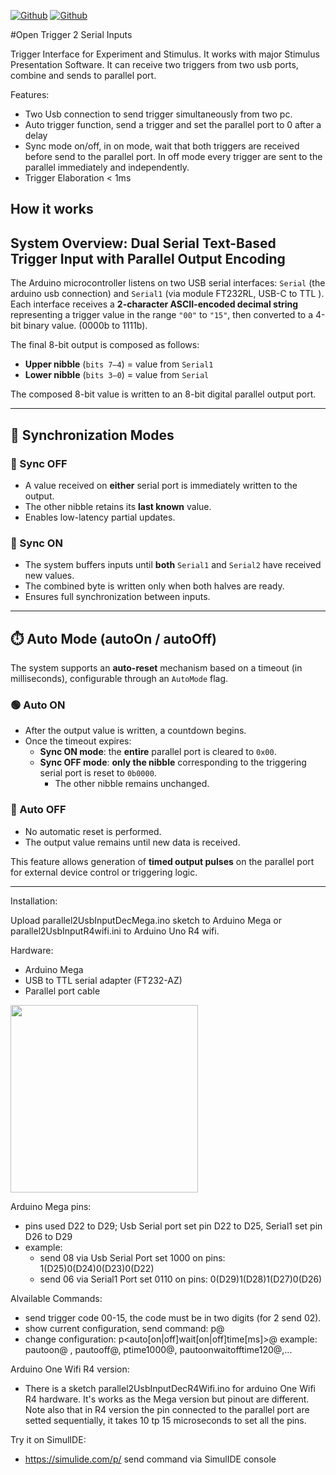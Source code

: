 [![Github](https://img.shields.io/badge/Version_1.0-blue)](https://github.com/labdipsco/open-trigger-2input)
[![Github](https://img.shields.io/badge/GNU_General_Public_License-orange)](https://github.com/labdipsco/open-trigger-2input)

#Open Trigger 2 Serial Inputs 

Trigger Interface for Experiment and Stimulus. It works with major Stimulus Presentation Software. It can receive two triggers from two usb ports, combine and sends to parallel port. 

Features:
 - Two Usb connection to send trigger simultaneously from two pc.
 - Auto trigger function, send a trigger and set the parallel port to  0 after a delay
 - Sync mode on/off, in on mode, wait that both triggers are received before send to the parallel port. In off mode every trigger are sent to the parallel immediately and independently.
 - Trigger Elaboration < 1ms

## How it works

## System Overview: Dual Serial Text-Based Trigger Input with Parallel Output Encoding

The Arduino microcontroller listens on two USB serial interfaces: `Serial` (the arduino usb connection) and `Serial1` (via  module FT232RL,  USB-C to TTL ).  
Each interface receives a **2-character ASCII-encoded decimal string** representing a trigger value in the range `"00"` to `"15"`, then converted to a 4-bit binary value. (0000b to 1111b).  

The final 8-bit output is composed as follows:

- **Upper nibble** (`bits 7–4`) = value from `Serial1`  
- **Lower nibble** (`bits 3–0`) = value from `Serial`  

The composed 8-bit value is written to an 8-bit digital parallel output port.

---

## 🔁 Synchronization Modes

### 🔹 Sync OFF
- A value received on **either** serial port is immediately written to the output.
- The other nibble retains its **last known** value.
- Enables low-latency partial updates.

### 🔸 Sync ON
- The system buffers inputs until **both** `Serial1` and `Serial2` have received new values.
- The combined byte is written only when both halves are ready.
- Ensures full synchronization between inputs.

---

## ⏱️ Auto Mode (autoOn / autoOff)

The system supports an **auto-reset** mechanism based on a timeout (in milliseconds), configurable through an `AutoMode` flag.

### 🟢 Auto ON
- After the output value is written, a countdown begins.
- Once the timeout expires:
  - **Sync ON mode**: the **entire** parallel port is cleared to `0x00`.
  - **Sync OFF mode**: **only the nibble** corresponding to the triggering serial port is reset to `0b0000`.
    - The other nibble remains unchanged.

### 🔴 Auto OFF
- No automatic reset is performed.
- The output value remains until new data is received.

This feature allows generation of **timed output pulses** on the parallel port for external device control or triggering logic.

---



Installation:

Upload parallel2UsbInputDecMega.ino sketch to Arduino Mega or parallel2UsbInputR4wifi.ini to Arduino Uno R4 wifi.

Hardware:
- Arduino Mega
- USB to TTL serial adapter (FT232-AZ)
- Parallel port cable

<img src="https://github.com/user-attachments/assets/7cb8b0bf-258f-4f8e-a3a4-b13eee1292fd" width="300">

Arduino Mega pins:
 - pins used D22 to D29; Usb Serial port  set pin D22 to D25, Serial1 set pin D26 to D29
 - example:
   - send 08 via Usb Serial Port set 1000 on pins: 1(D25)0(D24)0(D23)0(D22)
   - send 06 via Serial1 Port set 0110 on pins: 0(D29)1(D28)1(D27)0(D26)
   

Alvailable Commands:
- send trigger code 00-15, the code must be in two digits (for 2 send 02).
- show current configuration, send command: p@
- change configuration: p<auto[on|off]wait[on|off]time[ms]>@  example: pautoon@ , pautooff@, ptime1000@, pautoonwaitofftime120@,...

Arduino One Wifi R4 version:
- There is a sketch parallel2UsbInputDecR4Wifi.ino for arduino One Wifi R4 hardware. It's works as the Mega version but pinout are different. Note also that in R4 version the pin connected to the parallel port are setted sequentially, it takes 10 tp 15 microseconds to set all the pins.


Try it on SimulIDE:
- https://simulide.com/p/  send command via SimulIDE console










